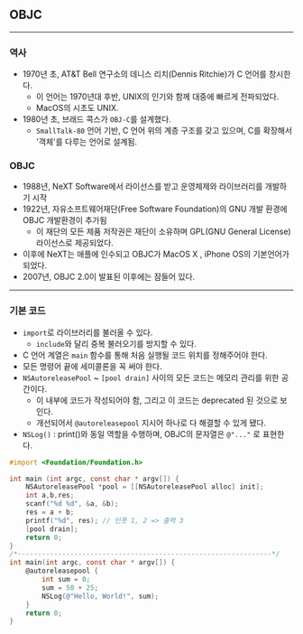## OBJC
---

### 역사
- 1970년 초, AT&T Bell 연구소의 데니스 리치(Dennis Ritchie)가 C 언어를 창시한다.
    + 이 언어는 1970년대 후반, UNIX의 인기와 함께 대중에 빠르게 전파되었다.
    + MacOS의 시초도 UNIX.
- 1980년 초, 브래드 콕스가 `OBJ-C`를 설계했다.
    + `SmallTalk-80` 언어 기반, C 언어 위의 계층 구조를 갖고 있으며, C를 확장해서 '객체'를 다루는 언어로 설계됨.

### OBJC
- 1988년, NeXT Software에서 라이선스를 받고 운영체제와 라이브러리를 개발하기 시작
- 1922년, 자유소프트웨어재단(Free Software Foundation)의 GNU 개발 환경에 OBJC 개발환경이 추가됨
    + 이 재단의 모든 제품 저작권은 재단이 소유하며 GPL(GNU General License) 라이선스로 제공되었다.
- 이후에 NeXT는 애플에 인수되고 OBJC가 MacOS X , iPhone OS의 기본언어가 되었다.
- 2007년, OBJC 2.0이 발표된 이후에는 잠들어 있다.

---

### 기본 코드
- `import`로 라이브러리를 불러올 수 있다.
    + `include`와 달리 중복 불러오기를 방지할 수 있다.
- C 언어 계열은 `main` 함수를 통해 처음 실행될 코드 위치를 정해주어야 한다.
- 모든 명령어 끝에 세미콜론을 꼭 써야 한다.
- `NSAutoreleasePool` ~ `[pool drain]` 사이의 모든 코드는 메모리 관리를 위한 공간이다.
    + 이 내부에 코드가 작성되어야 함, 그리고 이 코드는 deprecated 된 것으로 보인다.
    + 개선되어서 `@autoreleasepool` 지시어 하나로 다 해결할 수 있게 됐다.
- `NSLog()` : print()와 동일 역할을 수행하며, OBJC의 문자열은 `@"..."` 로 표현한다.

```objectivec
#import <Foundation/Foundation.h>

int main (int argc, const char * argv[]) {
    NSAutoreleasePool *pool = [[NSAutoreleasePool alloc] init];
    int a,b,res;
    scanf("%d %d", &a, &b);
    res = a + b;
    printf("%d", res); // 인풋 1, 2 => 출력 3
    [pool drain];
    return 0;
}
/*---------------------------------------------------------------*/
int main(int argc, const char * argv[]) {
    @autoreleasepool {
        int sum = 0;
        sum = 50 + 25;
        NSLog(@"Hello, World!", sum);
    }
    return 0;
}
```